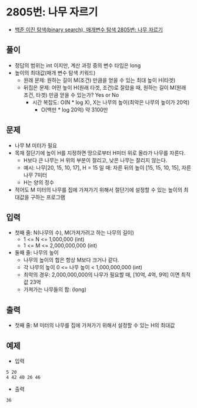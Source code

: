 # 2805번: 나무 자르기
- [백준 이진 탐색(binary search), 매개변수 탐색 2805번: 나무 자르기](https://www.acmicpc.net/problem/2805)

## 풀이
- 정답의 범위는 int 이지만, 계산 과정 중의 변수 타입은 long
- 높이의 최대값(매개 변수 탐색 키워드)
  - 원래 문제: 원하는 길이 M(조건) 만큼을 얻을 수 있는 최대 높이 H(타겟)
  - 뒤집은 문제: 어떤 높이 H(원래 타겟, 조건)로 잘랐을 때, 원하는 길이 M(원래 조건, 타겟) 만큼 얻을 수 있는가? Yes or No
    - 시간 복잡도: O(N * log X), X는 나무의 높이(최악은 나무의 높이가 20억)
      - O(백만 * log 20억) 약 3100만
    
## 문제
- 나무 M 미터가 필요
- 목재 절단기에 높이 H를 지정하면 땅으로부터 H미터 위로 올라가 나무를 자른다.
  - H보다 큰 나무는 H 위의 부분이 잘리고, 낮은 나무는 잘리지 않는다.
  - 예시: 나무[20, 15, 10, 17], H = 15 일 때: 자른 뒤의 높이 [15, 15, 10, 15], 자른 나무 7미터
  - H는 양의 정수
- 적어도 M 미터의 나무를 집에 가져가기 위해서 절단기에 설정할 수 있는 높이의 최대값을 구하는 프로그램

## 입력
- 첫째 줄: N(나무의 수), M(가져가려고 하는 나무의 길이)
  - 1 <= N <= 1,000,000 (int)
  - 1 <= M <= 2,000,000,000 (int)
- 둘째 줄: 나무의 높이
  - 나무의 높이의 합은 항상 M보다 크거나 같다.
  - 각 나무의 높이 0 <= 나무 높이 < 1,000,000,000 (int)
  - 최악의 경우: 2,000,000,000의 나무가 필요할 때, [10억, 4억, 9억] 이면 최적값 23억
  - 가져가는 나무들의 합: (long)

## 출력
- 첫째 줄: M 미터의 나무를 집에 가져가기 위해서 설정할 수 있는 H의 최대값

## 예제
- 입력
```text
5 20
4 42 40 26 46
```
- 출력
```text
36
```